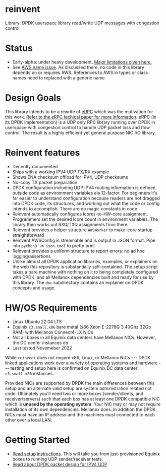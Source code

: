 # reinvent
Library: DPDK userspace library read/write UDP messages with congestion control

# Status
* Early-alpha: under heavy development. [Major limitations given here.](https://github.com/rodgarrison/reinvent/issues)
* See [AWS name issue](https://github.com/rodgarrison/reinvent/issues/23). As discussed there, no code in this library
depends on or requires AWS. References to AWS in types or class names need to replaced with a generic name

# Design Goals
This library intends to be a rewrite of [eRPC](https://github.com/erpc-io/eRPC) which was the motivation for this work.
[Refer to the eRPC techical paper for more information](https://www.usenix.org/system/files/nsdi19-kalia.pdf). eRPC 
(in its DPDK implementation) is a UDP only RPC library running over DPDK in userspace with congestion control to handle
UDP packet loss and flow control. The result is a highly efficient yet general purpose NIC I/O library.

# Reinvent features
* Decently documented
* Ships with a working IPV4 UDP TX/RX example
* Shows ENA checksum offload for IPV4, UDP checksums
* No-copy TX packet preparation
* DPDK configuration including UDP IPV4 routing information is defined outside code as enviromment variables ala
12-factor. For beginners it's far easier to understand configuration because readers are not dragged into DPDK code,
its structures, and working out what the code or config intends to accomplish. There are no magic constants in code
* Reinvent automatically configures lcores-to-HW-core assignment. Programmers set the desired lcore count in
environment variables. The library then works out RXQ/TXQ assignments from there.
* Reinvent provides a helper structure `AWSWorker` to make lcore startup straightforward
* Reinvent AWSConfig is streamable and is output in JSON format. Pipe into `python3 -m json.tool` to pretty print
* Reinvent provides a uniform structure to report errors: no ad hoc logging/assertions
* Unlike almost all DPDK application libraries, examples, or explainers on the web this repository is substantially
self-contained. The setup script takes a bare machine with nothing on it to being completely configured with DPDK,
and all Mellanox dependencies built and ready for use by this library. The `doc` subdirectory contains an explainer
on DPDK concepts and usage.

# HW/OS Requirements
* Linux Ubuntu 22.04 LTS
* Equinix `c3.small.x86` bare metal (x86 Xeon E-2278G 3.40Ghz 32Gb RAM) with Mellanox Connect4-LX NICs
* Not all boxes in all Equinix data centers have Mellanox NICs. However, the DC center instances do
* Last tested Novemeber 2022

While `reinvent` does not require x86, Linux, or Mellanox NICs --- DPDK linked applications work over a variety
of operating systems and hardware --- testing and setup here is confirmed on Equinix DC data center `c3.small.x86`
instances.

Provided NICs are supported by DPDK the main differences between this setup and an alternate valid setup are
system administration related not code. Ultimately you'll need two or more boxes (sender/clients, and receiver/servers)
such that each box has at least one DPDK compatible NIC which is **unused by the operating system**. Your NIC may or
may not require installation of its own dependencies. Mellanox does. In addition the DPDK NICs must have an IP address
and the machines must connected to each other over a local LAN.

# Getting Started
* [Read setup instructions](https://github.com/rodgarrison/reinvent/blob/main/doc/equinix_mellanox_setup.md). This will
take you from just-provisioned Equinix boxes to running UDP sender/receiver tests.
* [Read about DPDK packet design for IPV4 UDP](https://github.com/rodgarrison/reinvent/blob/main/doc/packet_design.md)
